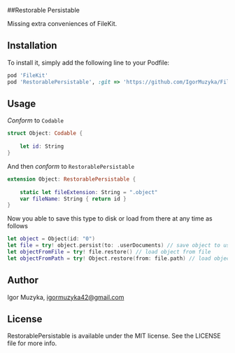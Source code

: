 ##Restorable Persistable

Missing extra conveniences of FileKit.

## Installation

To install it, simply add the following line to your Podfile:

```ruby
pod 'FileKit'
pod 'RestorablePersistable', :git => 'https://github.com/IgorMuzyka/FileKit-RestorablePersistable.git'
```

## Usage

*Conform* to `Codable`

```swift
struct Object: Codable {
    
    let id: String
}
```

And then *conform* to `RestorablePersistable`

```swift
extension Object: RestorablePersistable {
    
    static let fileExtension: String = ".object"
    var fileName: String { return id }
}
```

Now you able to save this type to disk or load from there at any time as follows

```swift
let object = Object(id: "0")
let file = try! object.persist(to: .userDocuments) // save object to user documents
let objectFromFile = try! file.restore() // load object from file
let objectFromPath = try! Object.restore(from: file.path) // load object from path
```

## Author

Igor Muzyka, igormuzyka42@gmail.com

## License

RestorablePersistable is available under the MIT license. See the LICENSE file for more info.
